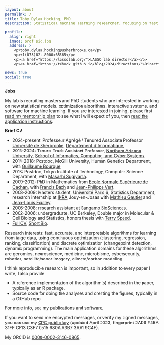 ```yaml
---
layout: about
permalink: /
title: Toby Dylan Hocking, PhD
description: Statistical machine learning researcher, focusing on fast, accurate and interpretable optimization algorithms for big data

profile:
  align: right
  image: prof_pic.jpg
  address: >
    <p>toby.dylan.hocking@usherbrooke.ca</p>
	<p>+1(873)821-8000x65565</p>
    <p><a href="https://lassolab.org/">LASSO lab director</a></p>
    <p><a href="https://tdhock.github.io/blog/2024/directions/">Directions to my office, D4-1010-11</a></p>

news: true
social: true
---
```


**Jobs**

My lab is recruiting masters and PhD students who are interested in
working on new statistical models, optimization algorithms,
interactive systems, and software for machine learning. If you are
interested in joining, please first [read my mentorship
plan](https://tdhock.github.io/blog/2022/research-mentorship-plan/) to
see what I will expect of you, then [read the application
instructions](http://ml.nau.edu/application.html).

**Brief CV**

- 2024-present: Professeur Agrégé / Tenured Associate Professor, 
  [Université de Sherbrooke](https://www.usherbrooke.ca),
  [Département d'Informatique](https://www.usherbrooke.ca/informatique/),
- 2018-2024: Tenure-Track Assistant Professor,
  [Northern Arizona University](http://nau.edu),
  [School of Informatics, Computing, and Cyber Systems](http://nau.edu/siccs).
- 2014-2018: Postdoc, McGill University, Human Genetics Department,
  with
  [Guillaume Bourque](http://www.computationalgenomics.ca/BourqueLab/team/).
- 2013: Postdoc, Tokyo Institute of Technology, Computer Science
  Department, with
  [Masashi Sugiyama](http://www.ms.k.u-tokyo.ac.jp/sugi/).
- 2009-2012: PhD in Mathematics from [Ecole Normale Supérieure de
  Cachan](https://en.wikipedia.org/wiki/%C3%89cole_normale_sup%C3%A9rieure_Paris-Saclay), with [Francis Bach](http://www.di.ens.fr/~fbach/) and
  [Jean-Philippe Vert](http://members.cbio.mines-paristech.fr/~jvert/).
- 2008-2009: Masters student, [Université Paris
  6](https://en.wikipedia.org/wiki/Pierre_and_Marie_Curie_University),
  [Statistics Department](https://m2stat.sorbonne-universite.fr/),
  research internship at
  [INRA](https://en.wikipedia.org/wiki/Institut_national_de_la_recherche_agronomique)
  Jouy-en-Josas with [Mathieu
  Gautier](https://www6.montpellier.inra.fr/cbgp_eng/Staff/Permanent-staff/Gautier)
  and [Jean-Louis
  Foulley](https://scholar.google.ca/citations?user=ogC5yewAAAAJ).
- 2006-2008: research assistant at
  [Sangamo BioSciences](http://www.sangamo.com/).
- 2002-2006: undergraduate, UC Berkeley, Double major in Molecular &
  Cell Biology and Statistics, honors thesis with
  [Terry Speed](https://en.wikipedia.org/wiki/Terry_Speed).
- [Full CV](HOCKING-cv.pdf), [Short Bio](http://ml.nau.edu/members/TDH-short-bio.html).

Research interests: fast, accurate, and interpretable algorithms for
learning from large data, using continuous optimization (clustering,
regression, ranking, classification) and discrete optimization
(changepoint detection, dynamic programming). The main application
domains for these algorithms are genomics, neuroscience, medicine,
microbiome, cybersecurity, robotics, satellite/sonar imagery,
climate/carbon modeling.

I think reproducible research is important, so in addition to every
paper I write, I also provide

- A reference implementation of the algorithm(s) described in the paper, typically as an R package.
- Source code for doing the analyses and creating the figures, typically in a GitHub repo.

For more info, see my
[publications](publications/) and [software](software/).

If you want to send me encrypted messages, or verify my signed
messages, you can use my [GPG public key](HOCKING-key.pub) (updated
April 2023, fingerprint 2AD6 F45A 31FF CF13 C3F7 0515 680A A3B7 3AA1
9C4F).

My ORCID is [0000-0002-3146-0865](https://orcid.org/0000-0002-3146-0865).
 
